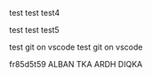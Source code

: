 test test test4

test test test5

test git on vscode
test git on vscode


fr85d5t59
ALBAN TKA ARDH DIQKA